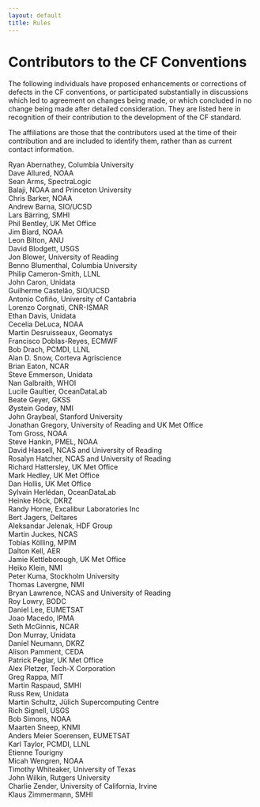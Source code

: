 ```yaml
---
layout: default
title: Rules
---
```


# Contributors to the CF Conventions

The following individuals have proposed enhancements or corrections of defects
in the CF conventions, or participated substantially in discussions which led
to agreement on changes being made, or which concluded in no change being made
after detailed consideration. They are listed here in recognition of their
contribution to the development of the CF standard.

The affiliations are those that the contributors used at the time of their
contribution and are included to identify them, rather than
as current contact information.

Ryan Abernathey, Columbia University<br>
Dave Allured, NOAA<br>
Sean Arms, SpectraLogic<br>
Balaji, NOAA and Princeton University<br>
Chris Barker, NOAA<br>
Andrew Barna, SIO/UCSD<br>
Lars Bärring, SMHI<br>
Phil Bentley, UK Met Office<br>
Jim Biard, NOAA<br>
Leon Bilton, ANU<br>
David Blodgett, USGS<br>
Jon Blower, University of Reading<br>
Benno Blumenthal, Columbia University<br>
Philip Cameron-Smith, LLNL<br>
John Caron, Unidata<br>
Guilherme Castelão, SIO/UCSD<br>
Antonio Cofiño, University of Cantabria<br>
Lorenzo Corgnati, CNR-ISMAR<br>
Ethan Davis, Unidata<br>
Cecelia DeLuca, NOAA<br>
Martin Desruisseaux, Geomatys<br>
Francisco Doblas-Reyes, ECMWF<br>
Bob Drach, PCMDI, LLNL<br>
Alan D. Snow, Corteva Agriscience<br>
Brian Eaton, NCAR<br>
Steve Emmerson, Unidata<br>
Nan Galbraith, WHOI<br>
Lucile Gaultier, OceanDataLab<br>
Beate Geyer, GKSS<br>
Øystein Godøy, NMI<br>
John Graybeal, Stanford University<br>
Jonathan Gregory, University of Reading and UK Met Office<br>
Tom Gross, NOAA<br>
Steve Hankin, PMEL, NOAA<br>
David Hassell, NCAS and University of Reading<br>
Rosalyn Hatcher, NCAS and University of Reading<br>
Richard Hattersley, UK Met Office<br>
Mark Hedley, UK Met Office<br>
Dan Hollis, UK Met Office<br>
Sylvain Herlédan, OceanDataLab<br>
Heinke Höck, DKRZ<br>
Randy Horne, Excalibur Laboratories Inc<br>
Bert Jagers, Deltares<br>
Aleksandar Jelenak, HDF Group<br>
Martin Juckes, NCAS<br>
Tobias Kölling, MPIM<br>
Dalton Kell, AER<br>
Jamie Kettleborough, UK Met Office<br>
Heiko Klein, NMI<br>
Peter Kuma, Stockholm University<br>
Thomas Lavergne, NMI<br>
Bryan Lawrence, NCAS and University of Reading<br>
Roy Lowry, BODC<br>
Daniel Lee, EUMETSAT<br>
Joao Macedo, IPMA<br>
Seth McGinnis, NCAR<br>
Don Murray, Unidata<br>
Daniel Neumann, DKRZ<br>
Alison Pamment, CEDA<br>
Patrick Peglar, UK Met Office<br>
Alex Pletzer, Tech-X Corporation<br>
Greg Rappa, MIT<br>
Martin Raspaud, SMHI<br>
Russ Rew, Unidata<br>
Martin Schultz, Jülich Supercomputing Centre<br>
Rich Signell, USGS<br>
Bob Simons, NOAA<br>
Maarten Sneep, KNMI<br>
Anders Meier Soerensen, EUMETSAT<br>
Karl Taylor, PCMDI, LLNL<br>
Etienne Tourigny<br>
Micah Wengren, NOAA<br>
Timothy Whiteaker, University of Texas<br>
John Wilkin, Rutgers University<br>
Charlie Zender, University of California, Irvine<br>
Klaus Zimmermann, SMHI
